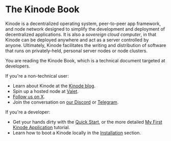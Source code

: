 # The Kinode Book

Kinode is a decentralized operating system, peer-to-peer app framework, and node network designed to simplify the development and deployment of decentralized applications.
It is also a _sovereign cloud computer_, in that Kinode can be deployed anywhere and act as a server controlled by anyone.
Ultimately, Kinode facilitates the writing and distribution of software that runs on privately-held, personal server nodes or node clusters.

You are reading the Kinode Book, which is a technical document targeted at developers.

If you're a non-technical user:

- Learn about Kinode at the [Kinode blog](https://kinode.org/blog).
- Spin up a hosted node at [Valet](https://valet.kinode.org/).
- [Follow us on X](https://x.com/intent/follow?screen_name=KinodeOS).
- Join the conversation on [our Discord](https://discord.gg/mYDj74NkfP) or [Telegram](https://t.me/KinodeOS).

If you're a developer:

- Get your hands dirty with the [Quick Start](./getting_started/quick_start.md), or the more detailed [My First Kinode Application](../my_first_app/build_and_deploy_an_app.md) tutorial.
- Learn how to boot a Kinode locally in the [Installation](./getting_started/install.md) section.
